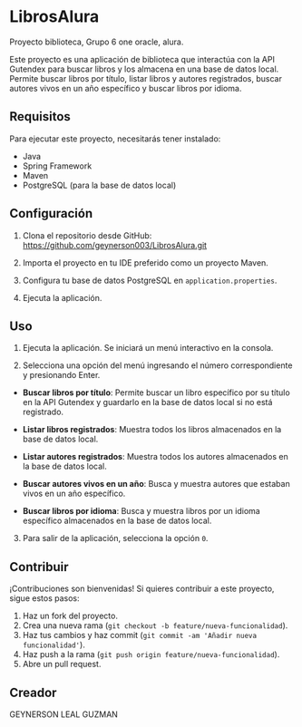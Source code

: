 # LibrosAlura
Proyecto biblioteca, Grupo 6 one oracle, alura.

Este proyecto es una aplicación de biblioteca que interactúa con la API Gutendex para buscar libros y los almacena en una base de datos local. Permite buscar libros por título, listar libros y autores registrados, buscar autores vivos en un año específico y buscar libros por idioma.

## Requisitos

Para ejecutar este proyecto, necesitarás tener instalado:

- Java
- Spring Framework
- Maven
- PostgreSQL (para la base de datos local)

## Configuración

1. Clona el repositorio desde GitHub:
   https://github.com/geynerson003/LibrosAlura.git

2. Importa el proyecto en tu IDE preferido como un proyecto Maven.

3. Configura tu base de datos PostgreSQL en `application.properties`.

4. Ejecuta la aplicación.

## Uso

1. Ejecuta la aplicación. Se iniciará un menú interactivo en la consola.

2. Selecciona una opción del menú ingresando el número correspondiente y presionando Enter.

- **Buscar libros por título**: Permite buscar un libro específico por su título en la API Gutendex y guardarlo en la base de datos local si no está registrado.

- **Listar libros registrados**: Muestra todos los libros almacenados en la base de datos local.

- **Listar autores registrados**: Muestra todos los autores almacenados en la base de datos local.

- **Buscar autores vivos en un año**: Busca y muestra autores que estaban vivos en un año específico.

- **Buscar libros por idioma**: Busca y muestra libros por un idioma específico almacenados en la base de datos local.

3. Para salir de la aplicación, selecciona la opción `0`.

## Contribuir

¡Contribuciones son bienvenidas! Si quieres contribuir a este proyecto, sigue estos pasos:

1. Haz un fork del proyecto.
2. Crea una nueva rama (`git checkout -b feature/nueva-funcionalidad`).
3. Haz tus cambios y haz commit (`git commit -am 'Añadir nueva funcionalidad'`).
4. Haz push a la rama (`git push origin feature/nueva-funcionalidad`).
5. Abre un pull request.

## Creador 
GEYNERSON LEAL GUZMAN